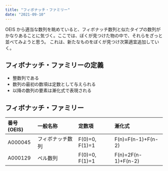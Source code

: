 ```yaml
---
title: "フィボナッチ・ファミリー"
date: "2021-09-10"
---
```


OEIS から適当な数列を眺めていると、フィボナッチ数列と似たタイプの数列がかなりあることに気づく。ここでは、ぼくが見つけた物の中で、それらをざっと並べてみようと思う。
これは、新たなものをぼくが見つけ次第適宜追加していく。

## フィボナッチ・ファミリーの定義

- 整数列である
- 数列の最初の数項は定数として与えられる
- 以降の数列の要素は漸化式で表現される

## フィボナッチ・ファミリー

| 番号(OEIS) | 一般名称           | 定数項         | 漸化式              |
| :--------- | :----------------- | :------------- | :------------------ |
| A000045    | フィボナッチ数列　 | F(0)=0, F(1)=1 | F(n)=F(n-1)+F(n-2)  |
| A000129    | ペル数列           | F(0)=0, F(1)=1 | F(n)=2F(n-1)+F(n-2) |
